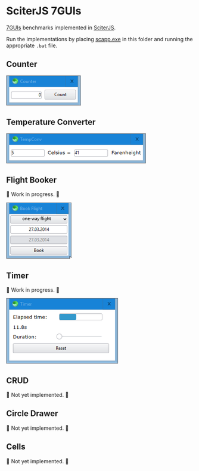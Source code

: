 # SciterJS 7GUIs

[7GUIs](https://eugenkiss.github.io/7guis/tasks) benchmarks implemented in [SciterJS](https://sciter.com).

Run the implementations by placing [scapp.exe](https://github.com/c-smile/sciter-js-sdk/tree/main/bin.win/x64) in this folder and running the appropriate `.bat` file.

## Counter

![screenshot](screenshots/counter.gif)

## Temperature Converter

![screenshot](screenshots/temperature-converter.gif)

## Flight Booker

:construction: Work in progress. :construction:

![screenshot](screenshots/flight-booker.gif)

## Timer

:construction: Work in progress. :construction:

![screenshot](screenshots/timer.png)

## CRUD

:construction: Not yet implemented. :construction:

## Circle Drawer

:construction: Not yet implemented. :construction:

## Cells

:construction: Not yet implemented. :construction: